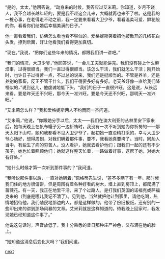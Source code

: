 
“是的，太太，”他回答说，“动身来的时候，我答应过艾米莉。你知道，岁月不饶人，我不会越长越年轻的，要是我不趁这会儿来，大概就再也来不了啦。这是我的一桩心事，在老得走不动之前，我一定要来看看大卫少爷，看看温柔可爱、鲜花般的你，看看你们结婚后幸福美满的日子。”

他一直看着我们，仿佛怎么看也看不够似的。爱格妮斯笑着把他披散开的几绺花白头发，撩到后面，好让他看我们看得更加真切。

“现在，”我说，“把你们这些年来的情况，都跟我们讲一讲吧。”

“我们的情况，大卫少爷，”他回答说，“一会儿工夫就能讲完。我们没有碰上什么麻烦事，过得很顺当。我们一直过得很顺当。该怎么干活，我们就怎么干活；刚开始时，也许日子过得苦一点，不过总的说来，我们还是挺顺当的。不管是养羊，还是养别的家畜，反正不管干什么，我们干得要多好有多好。老天爷好像一直给我们降福似的，”说到这儿，他虔诚地低下头，“我们的日子一直很兴旺。这是说，从长远来看。要是昨天还不兴旺，那今天一准兴旺。要是今天还不兴旺，那明天一准兴旺。”

“艾米莉怎么样？”我和爱格妮斯两人不约而同一齐问道。

“艾米莉，”他说，“你跟她分手以后，太太——我们在澳大利亚的丛林里安下家来后，她每天晚上在帆布幔子另一边祈祷时，我没有一次不听到她为你祈祷的——那天太阳下山时，她和我都看不见大卫少爷了，起初她一直没精打采的，幸亏大卫少爷心肠好，想得周到，对我们瞒着那件事，要不，我看她真要垮了。当时，同船人当中，有些生了病的穷苦人，没人看护，她就去看护他们；跟我们一起的还有不少孩子，她也忙着照顾他们；她就这样整天忙着，一路做着好事，这帮了她，对她大有好处。”

“她什么时候才第一次听到那件事的？”我问道。

“我听说那件事以后，一直对她瞒着，”佩格蒂先生说，“差不多瞒了有一年。那时候我们住的地方很偏僻，但是周围有着各种好看的树木，墙上直到房顶上，都爬满了蔷薇花。有一天，我正在地里干活，来了个过路人，是打我们英国的诺福克或萨福克来的（到底是哪儿我记不清了）。见到他，当然就把他让到家里，请他吃喝，热情地招待他。我们殖民地那边的人，都是这样做的。他带了份旧报纸，还有别的一些印出来的讲到那场风暴的文章。艾米莉就是这样知道的。待我晚上回家时，我发现她已经知道这件事了。”

他说这句话时，声音放低了，我十分熟悉的昔日那种庄严神色，又布满在他的脸上。

“她知道这消息后变化大吗？”我们问道。

[next](page772)